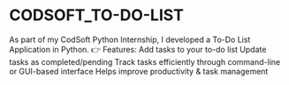 # CODSOFT_TO-DO-LIST
As part of my CodSoft Python Internship, I developed a To-Do List Application in Python.  👉 Features:  Add tasks to your to-do list  Update tasks as completed/pending  Track tasks efficiently through command-line or GUI-based interface  Helps improve productivity &amp; task management
